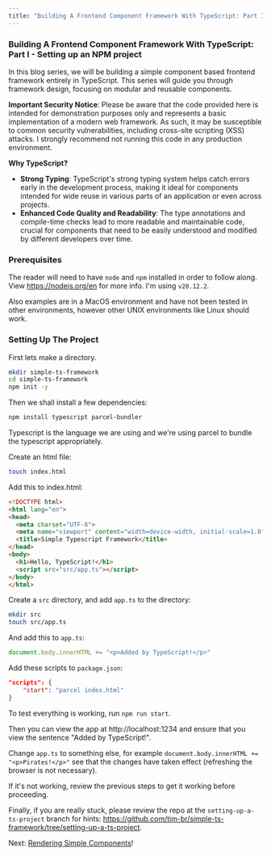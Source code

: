 ```yaml
---
title: "Building A Frontend Component Framework With TypeScript: Part I - Setting Up an NPM Project"
---
```


### Building A Frontend Component Framework With TypeScript: Part I - Setting up an NPM project

In this blog series, we will be building a simple component based frontend framework entirely in TypeScript. This series will guide you through framework design, focusing on modular and reusable components.

**Important Security Notice**: Please be aware that the code provided here is intended for demonstration purposes only and represents a basic implementation of a modern web framework. As such, it may be susceptible to common security vulnerabilities, including cross-site scripting (XSS) attacks. I strongly recommend not running this code in any production environment.

**Why TypeScript?**

- **Strong Typing**: TypeScript's strong typing system helps catch errors early in the development process, making it ideal for components intended for wide reuse in various parts of an application or even across projects.
- **Enhanced Code Quality and Readability**: The type annotations and compile-time checks lead to more readable and maintainable code, crucial for components that need to be easily understood and modified by different developers over time.

### Prerequisites

The reader will need to have `node` and `npm` installed in order to follow along. View https://nodejs.org/en for more info. I'm using `v20.12.2`.


Also examples are in a MacOS environment and have not been tested in other environments, however other UNIX environments like Linux should work.

### Setting Up The Project

First lets make a directory.

``` bash
mkdir simple-ts-framework
cd simple-ts-framework
npm init -y
```

Then we shall install a few dependencies:

``` bash
npm install typescript parcel-bundler
```

Typescript is the language we are using and we're using parcel to bundle the typescript appropriately.

Create an html file:

``` bash
touch index.html
```

Add this to index.html:

``` html
<!DOCTYPE html>
<html lang="en">
<head>
  <meta charset="UTF-8">
  <meta name="viewport" content="width=device-width, initial-scale=1.0">
  <title>Simple Typescript Framework</title>
</head>
<body>
  <h1>Hello, TypeScript!</h1>
  <script src="src/app.ts"></script>
</body>
</html>
```

Create a `src` directory, and add `app.ts` to the directory:

``` bash
mkdir src
touch src/app.ts
```

And add this to `app.ts`:

``` javascript
document.body.innerHTML += "<p>Added by TypeScript!</p>"
```

Add these scripts to `package.json`:

``` json
"scripts": {
    "start": "parcel index.html"
}
```

To test everything is working, run `npm run start`.

Then you can view the app at http://localhost:1234 and ensure that you view the sentence "Added by TypeScript!".

Change `app.ts` to something else, for example `document.body.innerHTML += "<p>Pirates!</p>"` see that the changes have taken effect (refreshing the browser is not necessary).

If it's not working, review the previous steps to get it working before proceeding.

Finally, if you are really stuck, please review the repo at the `setting-up-a-ts-project` branch for hints: https://github.com/tim-br/simple-ts-framework/tree/setting-up-a-ts-project.

Next: [Rendering Simple Components](https://nauths.io/posts/2024-05-18-simple_ts_framework.html)!